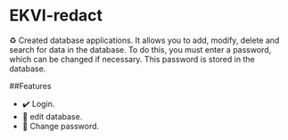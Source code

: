 # EKVI-redact
♻️ 
Created database applications. It allows you to add, modify, delete and search for data in the database. 
To do this, you must enter a password, which can be changed if necessary. 
This password is stored in the database.

##Features

- ✔️ Login.
- 🔧 edit database.
- 🛂 Change password.
